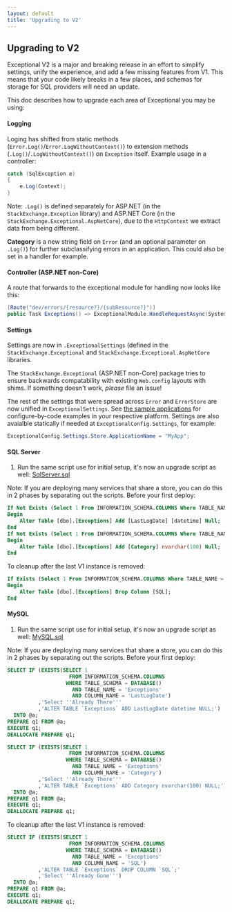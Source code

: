 ```yaml
---
layout: default
title: 'Upgrading to V2'
---
```

## Upgrading to V2

Exceptional V2 is a major and breaking release in an effort to simplify settings, unify the experience, and add a few missing features from V1. This means that your code likely breaks in a few places, and schemas for storage for SQL providers will need an update.

This doc describes how to upgrade each area of Exceptional you may be using:

#### Logging

Loging has shifted from static methods (`Error.Log()`/`Error.LogWithoutContext()`) to extension methods (`.Log()`/`.LogWithoutContext()`) on `Exception` itself. Example usage in a controller:
```c#
catch (SqlException e)
{
    e.Log(Context);
}
```
Note: `.Log()` is defined separately for ASP.NET (in the `StackExchange.Exception` library) and ASP.NET Core (in the `StackExchange.Exceptional.AspNetCore`), due to the `HttpContext` we extract data from being different.

**Category** is a new string field on `Error` (and an optional parameter on `.Log()`) for further subclassifying errors in an application. This could also be set in a handler for example.

#### Controller (ASP.NET non-Core)

A route that forwards to the exceptional module for handling now looks like this:
```c#
[Route("dev/errors/{resource?}/{subResource?}")]
public Task Exceptions() => ExceptionalModule.HandleRequestAsync(System.Web.HttpContext.Current);
```

#### Settings
Settings are now in `.ExceptionalSettings` (defined in the `StackExchange.Exceptional` and `StackExchange.Exceptional.AspNetCore` libraries.

The `StackExchange.Exceptional` (ASP.NET non-Core) package tries to ensure backwards compatability with existing `Web.config` layouts with shims. If something doesn't work, *please* file an issue!

The rest of the settings that were spread across `Error` and `ErrorStore` are now unified in `ExceptionalSettings`. See [the sample applications](https://github.com/NickCraver/StackExchange.Exceptional/tree/master/samples) for configure-by-code examples in your respective platform. Settings are also avaialble statically if needed at `ExceptionalConfig.Settings`, for example:
```c#
ExceptionalConfig.Settings.Store.ApplicationName = "MyApp";
```

#### SQL Server
1. Run the same script use for initial setup, it's now an upgrade script as well: [SqlServer.sql][SqlServer]

Note: If you are deploying many services that share a store, you can do this in 2 phases by separating out the scripts. Before your first deploy:
```sql
If Not Exists (Select 1 From INFORMATION_SCHEMA.COLUMNS Where TABLE_NAME = 'Exceptions' And COLUMN_NAME = 'LastLogDate')
Begin
    Alter Table [dbo].[Exceptions] Add [LastLogDate] [datetime] Null;
End
If Not Exists (Select 1 From INFORMATION_SCHEMA.COLUMNS Where TABLE_NAME = 'Exceptions' And COLUMN_NAME = 'Category')
Begin
    Alter Table [dbo].[Exceptions] Add [Category] nvarchar(100) Null;
End
```
To cleanup after the last V1 instance is removed:
```sql
If Exists (Select 1 From INFORMATION_SCHEMA.COLUMNS Where TABLE_NAME = 'Exceptions' And COLUMN_NAME = 'SQL')
Begin
    Alter Table [dbo].[Exceptions] Drop Column [SQL];
End
```

#### MySQL
1. Run the same script use for initial setup, it's now an upgrade script as well: [MySQL.sql][MySQL]

Note: If you are deploying many services that share a store, you can do this in 2 phases by separating out the scripts. Before your first deploy:
```sql
SELECT IF (EXISTS(SELECT 1
                    FROM INFORMATION_SCHEMA.COLUMNS
                   WHERE TABLE_SCHEMA = DATABASE()
                     AND TABLE_NAME = 'Exceptions'
                     AND COLUMN_NAME = 'LastLogDate')
          ,'Select ''Already There'''
          ,'ALTER TABLE `Exceptions` ADD LastLogDate datetime NULL;')
  INTO @a;
PREPARE q1 FROM @a;
EXECUTE q1;
DEALLOCATE PREPARE q1;

SELECT IF (EXISTS(SELECT 1
                    FROM INFORMATION_SCHEMA.COLUMNS
                   WHERE TABLE_SCHEMA = DATABASE()
                     AND TABLE_NAME = 'Exceptions'
                     AND COLUMN_NAME = 'Category')
          ,'Select ''Already There'''
          ,'ALTER TABLE `Exceptions` ADD Category nvarchar(100) NULL;')
  INTO @a;
PREPARE q1 FROM @a;
EXECUTE q1;
DEALLOCATE PREPARE q1;
```
To cleanup after the last V1 instance is removed:
```sql
SELECT IF (EXISTS(SELECT 1
                    FROM INFORMATION_SCHEMA.COLUMNS
                   WHERE TABLE_SCHEMA = DATABASE()
                     AND TABLE_NAME = 'Exceptions'
                     AND COLUMN_NAME = 'SQL')
          ,'ALTER TABLE `Exceptions` DROP COLUMN `SQL`;'
          ,'Select ''Already Gone''')
  INTO @a;
PREPARE q1 FROM @a;
EXECUTE q1;
DEALLOCATE PREPARE q1;
```

[SqlServer]: https://github.com/NickCraver/StackExchange.Exceptional/blob/master/DBScripts/SqlServer.sql
[MySQL]: https://github.com/NickCraver/StackExchange.Exceptional/blob/master/DBScripts/MySQL.sql
